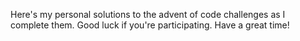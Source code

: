 Here's my personal solutions to the advent of code challenges as I complete them.
Good luck if you're participating. Have a great time!
